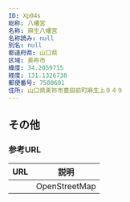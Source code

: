 ```yaml
---
ID: Xp04s
総称: 八幡宮
名称: 麻生八幡宮
名称読み: null
別名: null
都道府県: 山口県
区域: 美祢市
緯度: 34.2059715
経度: 131.1326738
郵便番号: 7500601
住所: 山口県美祢市豊田前町麻生上９４９
---
```


## その他

### 参考URL

| URL | 説明          |
| --- | ------------- |
|     | OpenStreetMap |
